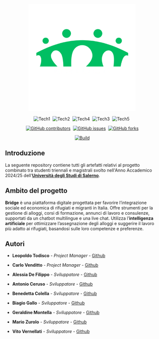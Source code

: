 <div align = "center">



<img src="documentation/LOGO/IMG_1581.PNG" alt="logo" width="350"/>


![Tech1](https://img.shields.io/badge/React-20232A?style=for-the-badge&logo=react&logoColor=61DAFB)&nbsp;
![Tech2](https://img.shields.io/badge/Spring-6DB33F?style=for-the-badge&logo=spring&logoColor=white)&nbsp;
![Tech4](https://img.shields.io/badge/JWT-000000?style=for-the-badge&logo=JSON%20web%20tokens&logoColor=white)&nbsp;
![Tech3](https://img.shields.io/badge/MySQL-005C84?style=for-the-badge&logo=mysql&logoColor=white)&nbsp;
![Tech5](https://img.shields.io/badge/-MongoDB-13aa52?style=for-the-badge&logo=mongodb&logoColor=white)&nbsp;

[![GitHub contributors](https://img.shields.io/github/contributors/leotodisco/Bridge?style=for-the-badge)](https://GitHub.com/leotodisco/Bridge/graphs/contributors)&nbsp;
[![GitHub issues](https://img.shields.io/github/issues/leotodisco/Bridge?style=for-the-badge)](https://GitHub.com/leotodisco/Bridge/issues)&nbsp;
[![GitHub forks](https://img.shields.io/github/forks/leotodisco/Bridge?style=for-the-badge)](https://GitHub.com/leotodisco/Bridge/fork)

[![Build](https://img.shields.io/github/actions/workflow/status/leotodisco/Bridge/maven.yml?label=JAVA%20CI%20WITH%20MAVEN&style=for-the-badge)
](https://github.com/leotodisco/Bridge/actions/workflows/maven.yml)
<!-- Qui un giorno ci sarà la nostra roba e non quella di Heartcare, ma fino a che non abbiamo un CI/CD non si può--->



</div>

## Introduzione
La seguente repository contiene tutti gli artefatti relativi al progetto combinato tra studenti triennali e magistrali svolto nell'Anno Accademico 2024/25 dell'<a href="https://www.unisa.it">**Università degli Studi di Salerno**</a>.

## Ambito del progetto
**Bridge** è una piattaforma digitale progettata per favorire l’integrazione sociale ed economica di rifugiati e migranti in Italia. Offre strumenti per la gestione di alloggi, corsi di formazione, annunci di lavoro e consulenze, supportati da un chatbot multilingue e una live chat. Utilizza l’**intelligenza artificiale** per ottimizzare l’assegnazione degli alloggi e suggerire il lavoro più adatto ai rifugiati, basandosi sulle loro competenze e preferenze.

## Autori

- **Leopoldo Todisco**        - *Project Manager*   - [Github](https://github.com/leotodisco)

- **Carlo Venditto**          - *Project Manager*   - [Github](https://github.com/carlovend)

- **Alessia De Filippo**        - *Sviluppatore*      - [Github](https://github.com/al3ssiaDeFilippo)

- **Antonio Ceruso**      - *Sviluppatore*      - [Github](https://github.com/PureLoop)

- **Benedetta Colella**   - *Sviluppatore*      - [Github](https://github.com/miskassi)

- **Biagio Gallo**          - *Sviluppatore*      - [Github](https://github.com/Biagista)

- **Geraldine Montella**          - *Sviluppatore*      - [Github](https://github.com/GuardianMont)

- **Mario Zurolo**  - *Sviluppatore*      - [Github](https://github.com/MarioZurolo)
  
- **Vito Vernellati**  - *Sviluppatore*      - [Github](https://github.com/Vito-03)

